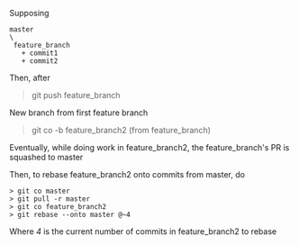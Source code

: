 Supposing

```
master
\
 feature_branch
   + commit1
   + commit2
```

Then, after
> git push feature_branch

New branch from first feature branch
> git co -b feature_branch2 (from feature_branch)

Eventually, while doing work in feature_branch2, the feature_branch's PR is squashed to master

Then, to rebase feature_branch2 onto commits from master, do
```
> git co master
> git pull -r master
> git co feature_branch2
> git rebase --onto master @~4
```

Where *4* is the current number of commits in feature_branch2 to rebase




  
